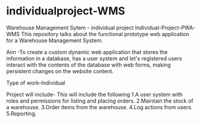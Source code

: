 # individualproject-WMS
Warehouse Management Sytem - individual project
Individual-Project-PWA-WMS This repository talks about the functional prototype web application for a Warehouse Management System.

Aim -To create a custom dynamic web application that stores the information in a database, has a user system and let's registered users interact with the contents of the database with web forms, making persistent changes on the website content.

Type of work-Individual

Project will include- This will include the following 1.A user system with roles and permissions for listing and placing orders. 2.Maintain the stock of a warehouse. 3.Order items from the warehouse. 4.Log actions from users. 5.Reporting. 
